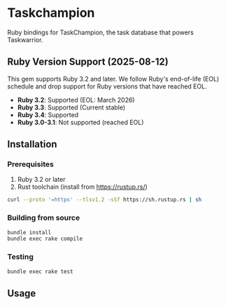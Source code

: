 # Taskchampion

Ruby bindings for TaskChampion, the task database that powers Taskwarrior.

## Ruby Version Support (2025-08-12)

This gem supports Ruby 3.2 and later. We follow Ruby's end-of-life (EOL) schedule and drop support for Ruby versions that have reached EOL.

- **Ruby 3.2**: Supported (EOL: March 2026)
- **Ruby 3.3**: Supported (Current stable)
- **Ruby 3.4**: Supported
- **Ruby 3.0-3.1**: Not supported (reached EOL)

## Installation

### Prerequisites

1. Ruby 3.2 or later
2. Rust toolchain (install from https://rustup.rs/)

```bash
curl --proto '=https' --tlsv1.2 -sSf https://sh.rustup.rs | sh
```

### Building from source

```bash
bundle install
bundle exec rake compile
```

### Testing

```bash
bundle exec rake test
```

## Usage

```ruby
require 'taskchampion'

# Create an in-memory replica
replica = Taskchampion::Replica.new_in_memory

# Create an on-disk replica
replica = Taskchampion::Replica.new_on_disk("/path/to/taskdb", true)

# With access mode
replica = Taskchampion::Replica.new_on_disk("/path/to/taskdb", true, :read_only)

# Working with operations
ops = Taskchampion::Operations.new
create_op = Taskchampion::Operation.create(SecureRandom.uuid)
ops << create_op

# Task operations (when Operations integration is complete)
# task = replica.create_task(uuid, ops)
# task.set_description("New task description", ops)
# replica.commit_operations(ops)

# Working with tags and annotations
tag = Taskchampion::Tag.new("work")
puts tag.to_s          # => "work"
puts tag.user?         # => true
puts tag.synthetic?    # => false

annotation = Taskchampion::Annotation.new(DateTime.now, "This is a note")
puts annotation.description  # => "This is a note"

# Status constants
puts Taskchampion::PENDING     # => :pending
puts Taskchampion::COMPLETED   # => :completed
puts Taskchampion::ACCESS_MODES # => [:read_only, :read_write]
```

## Development Status

This is a Ruby port of the taskchampion-py Python bindings. The implementation follows the plan outlined in the `ruby_docs/` directory of the Python project.

### Completed
- ✅ Basic project structure
- ✅ Magnus and rb-sys configuration
- ✅ Error hierarchy (Error, ThreadError, StorageError, ValidationError, ConfigError)
- ✅ Thread safety utilities
- ✅ Type conversions (DateTime, Option, HashMap, Vec)
- ✅ Replica class with Ruby idiomatic API
- ✅ Task class with Ruby idiomatic API
- ✅ Tag and Annotation classes
- ✅ Status constants (:pending, :completed, :deleted, etc.)
- ✅ Operation and Operations classes
- ✅ Access mode support
- ✅ Minitest testing infrastructure
- ✅ GitHub Actions CI/CD

### TODO
- [ ] WorkingSet class implementation
- [ ] DependencyMap class implementation
- [ ] Complete Task mutation methods (requires Operations integration)
- [ ] Complete test suite porting from Python
- [ ] Cross-platform compilation
- [ ] YARD documentation
- [ ] RubyGems publication

## API Design

The Ruby API follows Ruby idioms:
- Method names use snake_case
- Boolean methods end with `?` (e.g., `active?`, `waiting?`)
- Property access doesn't use `get_` prefix (e.g., `task.uuid` not `task.get_uuid`)
- Keyword arguments for optional parameters
- `nil` instead of `None`
- Symbols for enums (e.g., `:read_only`, `:read_write`)

## Thread Safety

All TaskChampion objects are thread-local and will raise `Taskchampion::ThreadError` if accessed from a different thread than the one that created them.

## Contributing

Bug reports and pull requests are welcome on GitHub at https://github.com/GothenburgBitFactory/taskchampion.
